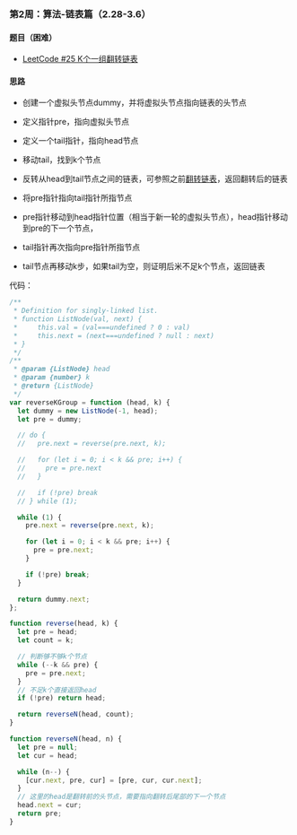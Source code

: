 ### 第2周：算法-链表篇（2.28-3.6）

#### 题目（困难）

- [LeetCode #25 K个一组翻转链表](https://leetcode-cn.com/problems/reverse-nodes-in-k-group/)

#### 思路

- 创建一个虚拟头节点dummy，并将虚拟头节点指向链表的头节点
- 定义指针pre，指向虚拟头节点
- 定义一个tail指针，指向head节点
- 移动tail，找到k个节点
- 反转从head到tail节点之间的链表，可参照之前[翻转链表](https://github.com/Mizxinp/weekly-frontend-interview/blob/main/category/algorithm/2Week-leetcode206.md)，返回翻转后的链表

- 将pre指针指向tail指针所指节点
- pre指针移动到head指针位置（相当于新一轮的虚拟头节点），head指针移动到pre的下一个节点，
- tail指针再次指向pre指针所指节点
- tail节点再移动k步，如果tail为空，则证明后米不足k个节点，返回链表

代码：

```javascript
/**
 * Definition for singly-linked list.
 * function ListNode(val, next) {
 *     this.val = (val===undefined ? 0 : val)
 *     this.next = (next===undefined ? null : next)
 * }
 */
/**
 * @param {ListNode} head
 * @param {number} k
 * @return {ListNode}
 */
var reverseKGroup = function (head, k) {
  let dummy = new ListNode(-1, head);
  let pre = dummy;

  // do {
  //   pre.next = reverse(pre.next, k);

  //   for (let i = 0; i < k && pre; i++) {
  //     pre = pre.next
  //   }

  //   if (!pre) break
  // } while (1);

  while (1) {
    pre.next = reverse(pre.next, k);

    for (let i = 0; i < k && pre; i++) {
      pre = pre.next;
    }

    if (!pre) break;
  }

  return dummy.next;
};

function reverse(head, k) {
  let pre = head;
  let count = k;

  // 判断够不够k个节点
  while (--k && pre) {
    pre = pre.next;
  }
  // 不足k个直接返回head
  if (!pre) return head;

  return reverseN(head, count);
}

function reverseN(head, n) {
  let pre = null;
  let cur = head;

  while (n--) {
    [cur.next, pre, cur] = [pre, cur, cur.next];
  }
  // 这里的head是翻转前的头节点，需要指向翻转后尾部的下一个节点
  head.next = cur;
  return pre;
}

```

